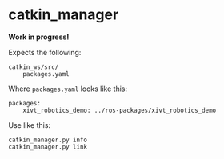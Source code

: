 # catkin_manager

**Work in progress!**

Expects the following:

    catkin_ws/src/
        packages.yaml
        
Where `packages.yaml` looks like this:

    packages:
        xivt_robotics_demo: ../ros-packages/xivt_robotics_demo

Use like this:

    catkin_manager.py info
    catkin_manager.py link
